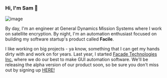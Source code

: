 ### Hi, I'm Sam 👋

![image](https://github.com/smalbadger/smalbadger/edit/master/coconut_boat.jpg)

By day, I'm an engineer at General Dynamics Mission Systems where I work on satellite encryption. By night, I'm an automation enthusiast focused on building my software startup's product called **Facile**.

I like working on big projects - ya know, something that I can get my hands dirty with and work on for years. Last year, I started [Facade Technologies Inc.](https://github.com/facade-technologies-inc) where we do our best to make GUI automation software. We'll be releasing the alpha version of our product soon, so be sure you don't miss out by signing up [HERE!](https://facade-technologies.com/)
